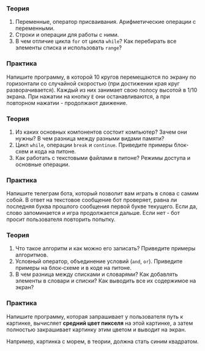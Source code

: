 ### Теория

1. Переменные, оператор присваивания. Арифметические операции c переменными.
2. Строки и операции для работы с ними.
3. В чем отличие цикла `for` от цикла `while`? Как перебирать все элементы списка и использовать `range`?


### Практика

Напишите программу, в которой 10 кругов перемещаются по экрану по горизонтали со случайной скоростью (при достижении края круг разворачивается). Каждый из них занимает свою полосу высотой в 1/10 экрана. При нажатии на кнопку `E` они останавливаются, а при повторном нажатии - продолжают движение.

### Теория

1. Из каких основных компонентов состоит компьютер? Зачем они нужны? В чем разница между разными видами памяти?
2. Цикл `while`, операции `break` и `continue`. Приведите примеры блок-схем и кода на питоне.
3. Как работать с текстовыми файлами в питоне? Режимы доступа и основные операции.


### Практика

Напишите телеграм бота, который позволит вам играть в слова с самим собой. В ответ на текстовое сообщение бот проверяет, равна ли последняя буква прошлого сообщения первой букве текущего. Если да, слово запоминается и игра продолжается дальше. Если нет - бот просит пользователя повторить попытку.

### Теория

1. Что такое алгоритм и как можно его записать? Приведите примеры алгоритмов.
2. Условный оператор, объединение условий (`and`, `or`). Приведите примеры на блок-схеме и в коде на питоне.
3. В чем разница между списками и словарями? Как добавлять элементы в словари и списки? Как выводить все их содержимое на экран?

### Практика

Напишите программу, которая запрашивает у пользователя путь к картинке, вычисляет **средний цвет пикселя** на этой картинке, а затем полностью закрашивает картинку этим цветом и выводит на экран.

Например, картинка с морем, в теории, должна стать синим квадратом.
